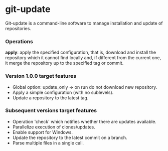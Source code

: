 # git-update
Git-update is a command-line software to manage installation and update of repositories.

### Operations
**apply**: apply the specified configuration, that is, download and install the repository which it cannot find locally and, if different from the current one, it merge the repository up to the specified tag or commit.

### Version 1.0.0 target features
* Global option: update_only -> on run do not download new repository.
* Apply a simple configuration (with no sublevels).
* Update a repository to the latest tag.

### Subsequent versions target features
* Operation 'check' which notifies whether there are updates available.
* Parallelize execution of clones/updates.
* Enable support for Windows.
* Update the repository to the latest commit on a branch.
* Parse multiple files in a single call.
